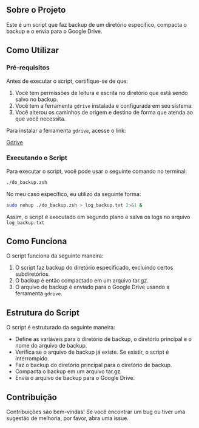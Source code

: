 ## Sobre o Projeto

Este é um script que faz backup de um diretório específico, compacta o backup e o envia para o Google Drive.

## Como Utilizar

### Pré-requisitos

Antes de executar o script, certifique-se de que:

1. Você tem permissões de leitura e escrita no diretório que está sendo salvo no backup.
2. Você tem a ferramenta `gdrive` instalada e configurada em seu sistema.
3. Você alterou os caminhos de origem e destino de forma que atenda ao que você necessita.

Para instalar a ferramenta `gdrive`, acesse o link:

[Gdrive](https://github.com/glotlabs/gdrive)

### Executando o Script

Para executar o script, você pode usar o seguinte comando no terminal:

```zsh
./do_backup.zsh
```

No meu caso específico, eu utilizo da seguinte forma:

```zsh
sudo nohup ./do_backup.zsh > log_backup.txt 2>&1 &
```

Assim, o script é executado em segundo plano e salva os logs no arquivo `log_backup.txt`


## Como Funciona

O script funciona da seguinte maneira:

1. O script faz backup do diretório especificado, excluindo certos subdiretórios.
2. O backup é então compactado em um arquivo tar.gz.
3. O arquivo de backup é enviado para o Google Drive usando a ferramenta `gdrive`.

## Estrutura do Script

O script é estruturado da seguinte maneira:

- Define as variáveis para o diretório de backup, o diretório principal e o nome do arquivo de backup.
- Verifica se o arquivo de backup já existe. Se existir, o script é interrompido.
- Faz o backup do diretório principal para o diretório de backup.
- Compacta o backup em um arquivo tar.gz.
- Envia o arquivo de backup para o Google Drive.

## Contribuição

Contribuições são bem-vindas! Se você encontrar um bug ou tiver uma sugestão de melhoria, por favor, abra uma issue.
